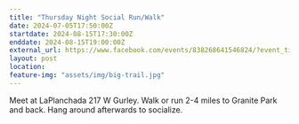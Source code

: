 ```yaml
---
title: "Thursday Night Social Run/Walk"
date: 2024-07-05T17:50:00Z
startdate: 2024-08-15T17:30:00Z
enddate: 2024-08-15T19:00:00Z
external_url: https://www.facebook.com/events/838268641546824/?event_time_id=838268671546821
layout: post
location: 
feature-img: "assets/img/big-trail.jpg"
---
```


Meet at LaPlanchada 217 W Gurley. Walk or run 2-4 miles to Granite Park and back. Hang around afterwards to socialize. <br>
  <br>
  
